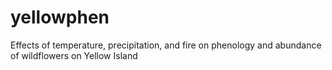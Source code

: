 # yellowphen
Effects of temperature, precipitation, and fire on phenology and abundance of wildflowers on Yellow Island
